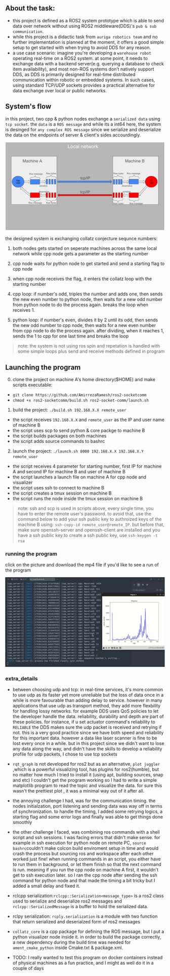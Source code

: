 ## About the task:
- this project is defined as a ROS2 system prototype which is able to send data over network without using ROS2 middleware(DDS)'s `pub & sub communication`. 
- while this project is a didactic task from `auriga robotics team` and no further implementation is planned at the moment, it offers a good simple setup to get started with when trying to avoid DDS for any reason.
- a use case scenario: imagine you're developing a `warehouse robot` operating real-time on a ROS2 system. at some point, it needs to exchange data with a backend server(e.g. querying a database to check item availability), and most non-ROS systems don’t natively support DDS, as DDS is primarily designed for real-time distributed communication within robotic or embedded systems. In such cases, using standard TCP/UDP sockets provides a practical alternative for data exchange over local or public networks.

## System's flow
in this project, two cpp & python nodes exchange a `serialized data` using `tcp socket`. the `data` is a `ROS message` and while its a int64 here, the system is desinged for `any complex ROS message` since we serialize and deserialize the data on the endpoints of server & client's sides accourdingly.

![system architecture](docs/pic.png)

the designed system is exchanging collatz conjecture sequnce numbers:

1. both nodes gets started on seperate machines across the same local network while cpp node gets a parameter as the starting number

2. cpp node waits for python node to get started and send a starting flag to cpp node

3. when cpp node receives the flag, it enters the collatz loop with the starting number

4. cpp loop: if number's odd, triples the number and adds one, then sends the new even number to python node, then waits for a new odd number from python node to do the process again. breaks the loop when receives 1.

5. python loop: if number's even, divides it by 2 until its odd, then sends the new odd number to cpp node, then waits for a new even number from cpp node to do the process again. after dividing, when it reaches 1, sends the 1 to cpp for one last time and breaks the loop

> note: the system is not using ros spin and repetation is handled with some simple loops plus send and receive methods defined in program

## Launching the program

0. clone the project on machine A's home directory($HOME) and make scripts executable:
- ```git clone https://github.com/AmirrezaRamesh/ros2-socketcomm```
- ```chmod +x ros2-socketcomm/build.sh ros2-socket-comm/launch.sh```

1. build the project: ```./build.sh 192.168.X.X remote_user```
- the script receives `192.168.X.X` and `remote_user` as the IP and user name of machine B
- the script uses scp to send python & core packge to machine B
- the script builds packages on both machines
- the script adds source commands to bashrc 


2. launch the project: ```./launch.sh 8000 192.168.X.X 192.168.X.Y remote_user```
- the script receives 4 parameter for starting number, first IP for machine A and second IP for machine B and user of machine B
- the script launches a launch file on machine A for cpp node and visualizer
- the script uses ssh to connect to machine B
- the script creates a tmux session on machine B 
- the script runs the node inside the tmux session on machine B

> note: ssh and scp is used in scripts above, every single time, you have to enter the remote user's password. to avoid that, use the command below to add your ssh public key to authroized keys of the machine B using: `ssh-copy-id remote_user@remote_IP`. but before that, make sure openssh-server and openssh-client are installed and you have a ssh public key.to create a ssh public key, use `ssh-keygen -t rsa`

### running the program
click on the picture and download the mp4 file if you'd like to see a run of the program

[![program](docs/run.png)](docs/run.mp4)

### extra_details

- between choosing udp and tcp: in real-time services, it's more common to use udp as its faster yet more unreliable but the loss of data once in a while is more favourable than adding delay to service. however in many applications that use udp as transport method, they add more flexbility for handling lossy networks. for example DDS uses QoS policies to let the developer handle the data. reliability, durability and depth are part of these policies. for instance, if u set actuator command's reliability to `RELIABLE` the DDS makes sure the udp packet is received and retrying if not. this is a very good practice since we have both speed and reliability for this important data. however a data like laser scanner is fine to be lost every once in a while. but in this project since we didn't want to lose any data along the way, and didn't have the skills to develop a reliability profile for udp packets, I chose to use tcp sockets

- `rqt_graph` is not developed for ros2 but as an alternative, `plot juggler` ,which is a powerful visualizing tool, has plugins for ros2(humble), but no matter how much I tried to install it (using apt, building sources, snap and etc) I couldn't get the program working so I had to write a simple matplotlib program to read the topic and visualize the data. for sure this wasn't the prettiest plot , it was a minimal way out of it after all.

- the annoying challenge I had, was for the communication timing. the nodes initialzation, port listening and sending data was way off in terms of synchronization. to handle the timing, I added some retrying logics, a starting flag and some error logs and finally was able to get things done smoothly

- the other challenge I faced, was combining ros commands with a shell script and ssh sessions. I was facing errors that didn't make sense. for example in ssh execution for python node on remote PC, `source bashrc`couldn't make colcon build enviroment setup in time and would crash the process but sourcing ros and workspace after each other worked just fine! when running commands in an script, you either have to run them in background, or let them finish so that the next command is run. meaning if you run the cpp node on machine A first, it wouldn't get to ssh execution later. so I ran the cpp node after sending the ssh command for python node and that made the timing a bit tricky but I added a small delay and fixed it.

- rclcpp serialization:`rclcpp::Serialization<message_type>` is a ros2 class used to serialize and deserialize ros2 messages and  `rclcpp::SerializedMessage` is a buffer to hold the serialized data.

- rclpy serialization: `rcply.serialization` is a module with two function that return serialized and deserialzed form of ros2 messages

- `collatz_core` is a cpp package for defining the ROS message, but I put a python visualizer node inside it. in order to build the package correctly, a new dependency during the build time was needed for `ament_cmake_python` inside Cmake.txt & package.xml.

- TODO: I really wanted to test this program on docker containers instead of physical machines as a fun practice, and I might as well do it in a couple of days 
